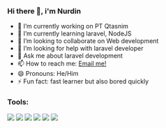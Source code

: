 ### Hi there 👋, i'm Nurdin

- 🔭 I’m currently working on PT Qtasnim
- 🌱 I’m currently learning laravel, NodeJS
- 👯 I’m looking to collaborate on Web development
- 🤔 I’m looking for help with laravel developer
- 💬 Ask me about laravel development
- 📫 How to reach me: <a href="mailto:nurdin.reverse73@gmail.com">Email me!</a>  </br>
- 😄 Pronouns: He/Him
- ⚡ Fun fact: fast learner but also bored quickly 

### Tools:
<p>
    <img src="https://img.shields.io/badge/OS-Linux-red?logo=linux" />
    <img src="https://img.shields.io/badge/Code-PHP-blue?&logo=php" />
    <img src="https://img.shields.io/badge/Code-Javascript-blue?&logo=javascript" />
    <img src="https://img.shields.io/badge/Framework-Laravel-red?&logo=laravel" />
    <img src="https://img.shields.io/badge/Code-NodeJS-blue?&logo=NodeJS" />
    <img src="https://img.shields.io/badge/Text%20Editor-Visual%20Studio%20Code-blue?&logo=visual%20studio%20code&logoColor=blue" />
</p>



